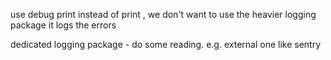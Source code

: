 use debug print instead of print , we don't want to use the heavier logging package 
it logs the errors

dedicated logging package - do some reading. e.g. external one like sentry